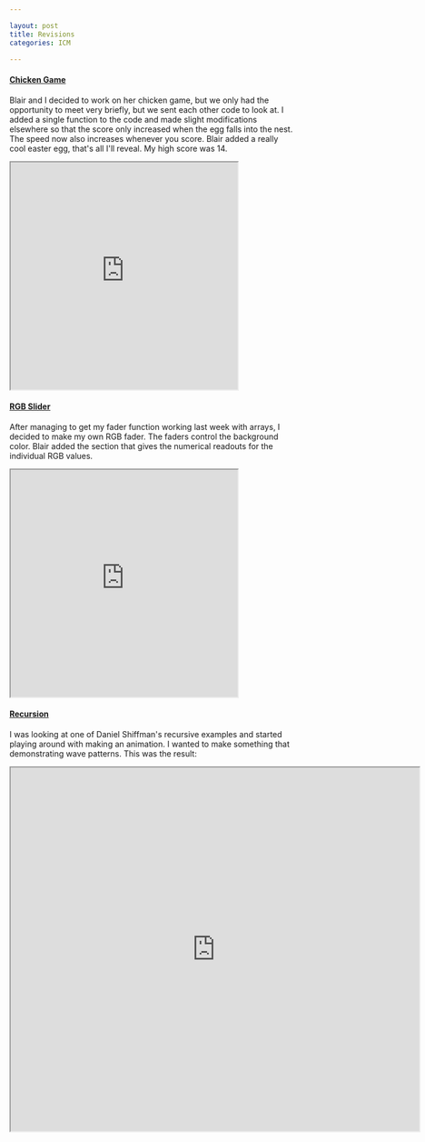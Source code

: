 ```yaml
---

layout: post
title: Revisions
categories: ICM

---
```

#### [Chicken Game](http://alpha.editor.p5js.org/blairsimmons/sketches/ByJQ7Tpc-)
Blair and I decided to work on her chicken game, but we only had the opportunity to meet very briefly, but we sent each other code to look at. I added a single function to the code and made slight modifications elsewhere so that the score only increased when the egg falls into the nest. The speed now also increases whenever you score.  Blair added a really cool easter egg, that's all I'll reveal. My high score was 14.

<iframe width="400" height="400" src="https://alpha.editor.p5js.org/embed/ByJQ7Tpc-" scrolling="no"></iframe>

#### [RGB Slider](https://alpha.editor.p5js.org/patchbae/sketches/HJ1Y53f3W)
After managing to get my fader function working last week with arrays, I decided to make my own RGB fader. The faders control the background color. Blair added the section that gives the numerical readouts for the individual RGB values.

<iframe width="400" height="400" src="https://alpha.editor.p5js.org/embed/HJ1Y53f3W" scrolling="no"></iframe>

#### [Recursion](https://alpha.editor.p5js.org/patchbae/sketches/HyiGpFFjb)
I was looking at one of Daniel Shiffman's recursive examples and started playing around with making an animation. I wanted to make something that demonstrating wave patterns. This was the result:

<iframe width="720" height="640" src="https://alpha.editor.p5js.org/embed/HyiGpFFjb" scrolling="no"></iframe>


